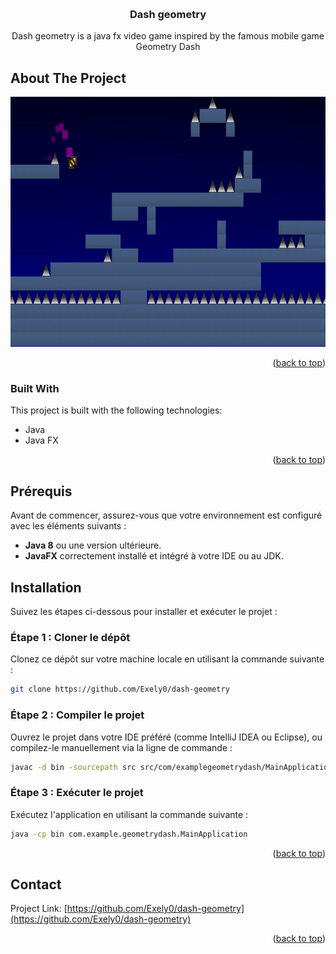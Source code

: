 <a id="readme-top"></a>

<!-- PROJECT LOGO -->
<br />
<div align="center">

<h3 align="center">Dash geometry</h3>

  <p align="center">
Dash geometry is a java fx video game inspired by the famous mobile game Geometry Dash
  </p>
</div>

<!-- ABOUT THE PROJECT -->

## About The Project

<div>
    <img src="/src/main/resources/assets/screenshot.png" alt="screenshot" width="800" height="400">
</div>

<p align="right">(<a href="#readme-top">back to top</a>)</p>

### Built With

This project is built with the following technologies:

- Java
- Java FX

<p align="right">(<a href="#readme-top">back to top</a>)</p>

## Prérequis

Avant de commencer, assurez-vous que votre environnement est configuré avec les éléments suivants :

- **Java 8** ou une version ultérieure.
- **JavaFX** correctement installé et intégré à votre IDE ou au JDK.

## Installation

Suivez les étapes ci-dessous pour installer et exécuter le projet :

### Étape 1 : Cloner le dépôt

Clonez ce dépôt sur votre machine locale en utilisant la commande suivante :

```bash
git clone https://github.com/Exely0/dash-geometry
```

### Étape 2 : Compiler le projet

Ouvrez le projet dans votre IDE préféré (comme IntelliJ IDEA ou Eclipse), ou compilez-le manuellement via la ligne de commande :

```bash
javac -d bin -sourcepath src src/com/examplegeometrydash/MainApplication.java
```

### Étape 3 : Exécuter le projet

Exécutez l'application en utilisant la commande suivante :

```bash
java -cp bin com.example.geometrydash.MainApplication
```

<p align="right">(<a href="#readme-top">back to top</a>)</p>

## Contact

Project Link: [https://github.com/Exely0/dash-geometry](https://github.com/Exely0/dash-geometry)

<p align="right">(<a href="#readme-top">back to top</a>)</p>
